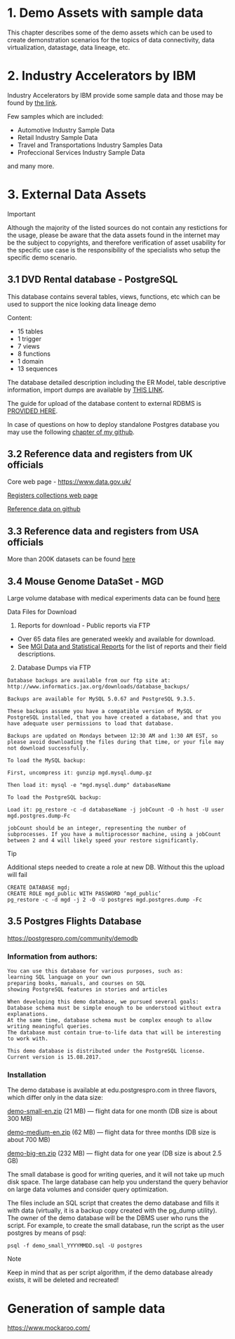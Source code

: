 # 1. Demo Assets with sample data

This chapter describes some of the demo assets which can be used to create demonstration scenarios for the topics of data connectivity, data virtualization, datastage, data lineage, etc.

# 2. Industry Accelerators by IBM

Industry Accelerators by IBM provide some sample data and those may be found by [the link](https://accelerator.ca.analytics.ibm.com/bi/?perspective=authoring&pathRef=.public_folders%2FIBM%2BAccelerator%2BCatalog%2FIBM%2BAccelerator%2BCatalog&id=iF7884CDF92664BD0868E68D4D06AB5D0&objRef=iF7884CDF92664BD0868E68D4D06AB5D0&action=run&format=HTML&cmPropStr=%7B%22id%22%3A%22iF7884CDF92664BD0868E68D4D06AB5D0%22%2C%22type%22%3A%22report%22%2C%22defaultName%22%3A%22IBM%20Accelerator%20Catalog%22%2C%22permissions%22%3A%5B%22execute%22%2C%22read%22%2C%22traverse%22%5D%7D).

Few samples which are included:

- Automotive Industry Sample Data
- Retail Industry Sample Data
- Travel and Transportations Industry Samples Data
- Profeccional Services Industry Sample Data

and many more.

# 3. External Data Assets

> [!Important]
> Although the majority of the listed sources do not contain any restictions for the usage, please be aware that the data assets found in the internet may be the subject to copyrights, and therefore verification of asset usability for the specific use case is the responsibility of the specialists who setup the specific demo scenario.

## 3.1 DVD Rental database - PostgreSQL

This database contains several tables, views, functions, etc which can be used to support the nice looking data lineage demo

Content:

- 15 tables
- 1 trigger
- 7 views
- 8 functions
- 1 domain
- 13 sequences

The database detailed description including the ER Model, table descriptive information, import dumps are available by [THIS LINK](https://www.postgresqltutorial.com/postgresql-getting-started/postgresql-sample-database/).

The guide for upload of the database content to external RDBMS is [PROVIDED HERE](https://www.postgresqltutorial.com/postgresql-getting-started/load-postgresql-sample-database/).

In case of questions on how to deploy standalone Postgres database you may use the following [chapter of my github](https://github.com/pavel-maltsev/Databases/tree/main).

## 3.2 Reference data and registers from UK officials

Core web page - https://www.data.gov.uk/

[Registers collections web page](https://webarchive.nationalarchives.gov.uk/ukgwa/20210104110201/https:/www.registers.service.gov.uk/)

[Reference data on github](https://github.com/openregister/registers-data-archive/tree/master)

## 3.3 Reference data and registers from USA officials

More than 200K datasets can be found [here](https://catalog.data.gov/dataset?q=&sort=views_recent+desc)

## 3.4 Mouse Genome DataSet - MGD

Large volume database with medical experiments data can be found [here](https://www.informatics.jax.org/software.shtml)

Data Files for Download

1. Reports for download - Public reports via FTP

- Over 65 data files are generated weekly and available for download.
- See [MGI Data and Statistical Reports](https://www.informatics.jax.org/downloads/reports/index.html) for the list of reports and their field descriptions.

2. Database Dumps via FTP

```
Database backups are available from our ftp site at: http://www.informatics.jax.org/downloads/database_backups/

Backups are available for MySQL 5.0.67 and PostgreSQL 9.3.5.

These backups assume you have a compatible version of MySQL or PostgreSQL installed, that you have created a database, and that you have adequate user permissions to load that database.

Backups are updated on Mondays between 12:30 AM and 1:30 AM EST, so please avoid downloading the files during that time, or your file may not download successfully.

To load the MySQL backup:

First, uncompress it: gunzip mgd.mysql.dump.gz

Then load it: mysql -e "mgd.mysql.dump" databaseName

To load the PostgreSQL backup:

Load it: pg_restore -c -d databaseName -j jobCount -O -h host -U user mgd.postgres.dump-Fc

jobCount should be an integer, representing the number of subprocesses. If you have a multiprocessor machine, using a jobCount between 2 and 4 will likely speed your restore significantly.
```

> [!TIP]
> Additional steps needed to create a role at new DB. Without this the upload will fail
>
> ```
> CREATE DATABASE mgd;
> CREATE ROLE mgd_public WITH PASSWORD ‘mgd_public’
> pg_restore -c -d mgd -j 2 -O -U postgres mgd.postgres.dump -Fc
> ```

## 3.5 Postgres Flights Database

https://postgrespro.com/community/demodb

### Information from authors:

```
You can use this database for various purposes, such as:
learning SQL language on your own
preparing books, manuals, and courses on SQL
showing PostgreSQL features in stories and articles

When developing this demo database, we pursued several goals:
Database schema must be simple enough to be understood without extra explanations.
At the same time, database schema must be complex enough to allow writing meaningful queries.
The database must contain true-to-life data that will be interesting to work with.

This demo database is distributed under the PostgreSQL license. Current version is 15.08.2017.
```

### Installation

The demo database is available at edu.postgrespro.com in three flavors, which differ only in the data size:

[demo-small-en.zip](https://edu.postgrespro.com/demo-small-en.zip) (21 MB) — flight data for one month (DB size is about 300 MB)

[demo-medium-en.zip](https://edu.postgrespro.com/demo-medium-en.zip) (62 MB) — flight data for three months (DB size is about 700 MB)

[demo-big-en.zip](https://edu.postgrespro.com/demo-big-en.zip) (232 MB) — flight data for one year (DB size is about 2.5 GB)

The small database is good for writing queries, and it will not take up much disk space. The large database can help you understand the query behavior on large data volumes and consider query optimization.

The files include an SQL script that creates the demo database and fills it with data (virtually, it is a backup copy created with the pg_dump utility). The owner of the demo database will be the DBMS user who runs the script. For example, to create the small database, run the script as the user postgres by means of psql:

```
psql -f demo_small_YYYYMMDD.sql -U postgres
```

> [!NOTE]
> Keep in mind that as per script algorithm, if the demo database already exists, it will be deleted and recreated!

# Generation of sample data

https://www.mockaroo.com/
